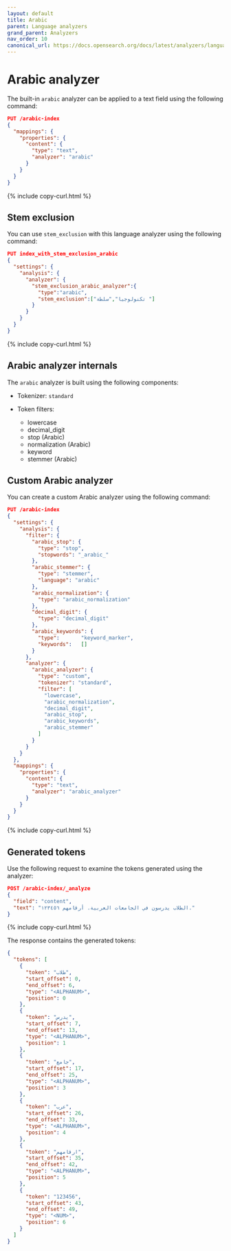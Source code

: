 ```yaml
---
layout: default
title: Arabic
parent: Language analyzers
grand_parent: Analyzers
nav_order: 10
canonical_url: https://docs.opensearch.org/docs/latest/analyzers/language-analyzers/arabic/
---
```


# Arabic analyzer

The built-in `arabic` analyzer can be applied to a text field using the following command:

```json
PUT /arabic-index
{
  "mappings": {
    "properties": {
      "content": {
        "type": "text",
        "analyzer": "arabic"
      }
    }
  }
}
```
{% include copy-curl.html %}

## Stem exclusion

You can use `stem_exclusion` with this language analyzer using the following command:

```json
PUT index_with_stem_exclusion_arabic
{
  "settings": {
    "analysis": {
      "analyzer": {
        "stem_exclusion_arabic_analyzer":{
          "type":"arabic",
          "stem_exclusion":["تكنولوجيا","سلطة "]
        }
      }
    }
  }
}
```
{% include copy-curl.html %}

## Arabic analyzer internals

The `arabic` analyzer is built using the following components:

- Tokenizer: `standard`

- Token filters:
  - lowercase
  - decimal_digit
  - stop (Arabic)
  - normalization (Arabic)
  - keyword
  - stemmer (Arabic)

## Custom Arabic analyzer

You can create a custom Arabic analyzer using the following command:

```json
PUT /arabic-index
{
  "settings": {
    "analysis": {
      "filter": {
        "arabic_stop": {
          "type": "stop",
          "stopwords": "_arabic_"
        },
        "arabic_stemmer": {
          "type": "stemmer",
          "language": "arabic"
        },
        "arabic_normalization": {
          "type": "arabic_normalization"
        },
        "decimal_digit": {
          "type": "decimal_digit"
        },
        "arabic_keywords": {
          "type":       "keyword_marker",
          "keywords":   [] 
        }
      },
      "analyzer": {
        "arabic_analyzer": {
          "type": "custom",
          "tokenizer": "standard",
          "filter": [
            "lowercase",
            "arabic_normalization",
            "decimal_digit",
            "arabic_stop",
            "arabic_keywords",
            "arabic_stemmer"
          ]
        }
      }
    }
  },
  "mappings": {
    "properties": {
      "content": {
        "type": "text",
        "analyzer": "arabic_analyzer"
      }
    }
  }
}
```
{% include copy-curl.html %}

## Generated tokens

Use the following request to examine the tokens generated using the analyzer:

```json
POST /arabic-index/_analyze
{
  "field": "content",
  "text": "الطلاب يدرسون في الجامعات العربية. أرقامهم ١٢٣٤٥٦."
}
```
{% include copy-curl.html %}

The response contains the generated tokens:

```json
{
  "tokens": [
    {
      "token": "طلاب",
      "start_offset": 0,
      "end_offset": 6,
      "type": "<ALPHANUM>",
      "position": 0
    },
    {
      "token": "يدرس",
      "start_offset": 7,
      "end_offset": 13,
      "type": "<ALPHANUM>",
      "position": 1
    },
    {
      "token": "جامع",
      "start_offset": 17,
      "end_offset": 25,
      "type": "<ALPHANUM>",
      "position": 3
    },
    {
      "token": "عرب",
      "start_offset": 26,
      "end_offset": 33,
      "type": "<ALPHANUM>",
      "position": 4
    },
    {
      "token": "ارقامهم",
      "start_offset": 35,
      "end_offset": 42,
      "type": "<ALPHANUM>",
      "position": 5
    },
    {
      "token": "123456",
      "start_offset": 43,
      "end_offset": 49,
      "type": "<NUM>",
      "position": 6
    }
  ]
}
```